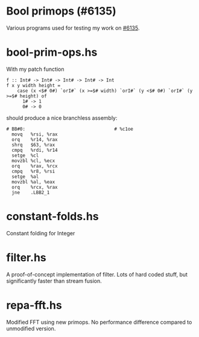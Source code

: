 Bool primops (#6135)
====================

Various programs used for testing my work on [#6135](http://ghc.haskell.org/trac/ghc/ticket/6135).

bool-prim-ops.hs
================

With my patch function

```haskel
f :: Int# -> Int# -> Int# -> Int# -> Int
f x y width height =
    case (x <$# 0#) `orI#` (x >=$# width) `orI#` (y <$# 0#) `orI#` (y >=$# height) of
      1# -> 1
      0# -> 0
```

should produce a nice branchless assembly:

```gas
# BB#0:                                 # %c1oe
  movq   %rsi, %rax
  orq    %r14, %rax
  shrq   $63, %rax
  cmpq   %rdi, %r14
  setge  %cl
  movzbl %cl, %ecx
  orq    %rax, %rcx
  cmpq   %r8, %rsi
  setge  %al
  movzbl %al, %eax
  orq    %rcx, %rax
  jne    .LBB2_1
```

constant-folds.hs
=================

Constant folding for Integer

filter.hs
=========

A proof-of-concept implementation of filter. Lots of hard coded stuff, but significantly faster than stream fusion.

repa-fft.hs
===========

Modified FFT using new primops. No performance difference compared to unmodified version.
